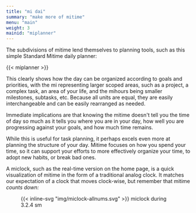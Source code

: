 ```yaml
---
title: "mi dai"
summary: "make more of mitime" 
menu: "main"
weight: 3
mainid: "miplanner"
---
```


The subdivisions of mitime lend themselves to planning tools, such as this simple Standard Mitime daily planner: 

{{< miplanner >}}

This clearly shows how the day can be organized according to goals and priorities, with the mi representing larger scoped areas, such as a project, a complex task, an area of your life, and the mihours being smaller milestones, subtasks, etc. Because all units are equal, they are easily interchangeable and can be easily rearranged as needed.

Immediate implications are that knowing the mitime doesn't tell you the time of day so much as it tells you where you are in your day, how well you are progressing against your goals, and how much time remains. 

While this is useful for task planning, it perhaps excels even more at planning the structure of your day. Mitime focuses on how you spend your time, so it can support your efforts to more effectively organize your time, to adopt new habits, or break bad ones. 

A miclock, such as the real-time version on the home page, is a quick visualization of mitime in the form of a traditional analog clock. It matches our expectation of a clock that moves clock-wise, but remember that mitime *counts down:* 

<figure>
{{< inline-svg "img/miclock-allnums.svg" >}}
miclock during 3.2.4 sm
</figure> 

